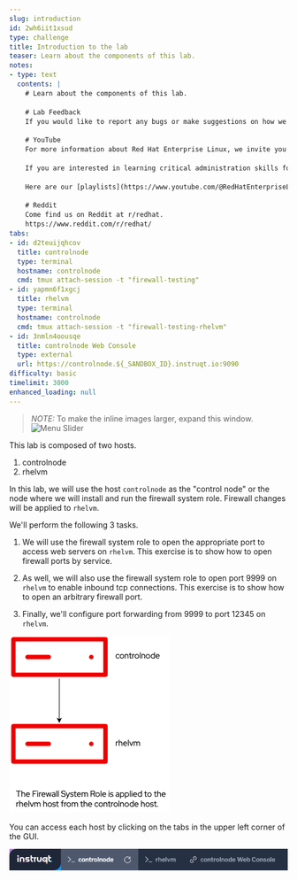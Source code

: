 ```yaml
---
slug: introduction
id: 2wh6iit1xsud
type: challenge
title: Introduction to the lab
teaser: Learn about the components of this lab.
notes:
- type: text
  contents: |
    # Learn about the components of this lab.

    # Lab Feedback
    If you would like to report any bugs or make suggestions on how we can improve our labs, [please leave us a message here](https://github.com/rhel-labs/instruqt/discussions/categories/general).

    # YouTube
    For more information about Red Hat Enterprise Linux, we invite you to view our [YouTube channel]([**red.ht/rhel-youtube**](https://red.ht/4etqJ1T)). [**red.ht/rhel-youtube**](https://red.ht/4etqJ1T)

    If you are interested in learning critical administration skills for Red Hat Enterprise Linux, you might be interested in our show [Into the Terminal](https://www.youtube.com/playlist?list=PLXJyD2dL4oqeX-C3MvsMUJuEzWM4vLK2C).

    Here are our [playlists](https://www.youtube.com/@RedHatEnterpriseLinux/playlists). You can find various playlists on topics such as product updates and Satellite configuration and administration.

    # Reddit
    Come find us on Reddit at r/redhat.
    https://www.reddit.com/r/redhat/
tabs:
- id: d2teuijqhcov
  title: controlnode
  type: terminal
  hostname: controlnode
  cmd: tmux attach-session -t "firewall-testing"
- id: yapmn6f1xgcj
  title: rhelvm
  type: terminal
  hostname: controlnode
  cmd: tmux attach-session -t "firewall-testing-rhelvm"
- id: 3nmln4oousqe
  title: controlnode Web Console
  type: external
  url: https://controlnode.${_SANDBOX_ID}.instruqt.io:9090
difficulty: basic
timelimit: 3000
enhanced_loading: null
---
```


> _NOTE:_ To make the inline images larger, expand this window. ![Menu Slider](../assets/slider.png)

This lab is composed of two hosts.

1. controlnode
2. rhelvm

In this lab, we will use the host `controlnode` as the "control node" or the node where we will install and run the firewall system role. Firewall changes will be applied to `rhelvm`.

We'll perform the following 3 tasks.

1. We will use the firewall system role to open the appropriate port to access web servers on `rhelvm`. This exercise is to show how to open firewall ports by service.

2. As well, we will also use the firewall system role to open port 9999 on `rhelvm` to enable inbound tcp connections. This exercise is to show how to open an arbitrary firewall port.

3. Finally, we'll configure port forwarding from 9999 to port 12345 on `rhelvm`.

![afterapplying](../assets/firewallsystemrolesoverview.png)

You can access each host by clicking on the tabs in the upper left corner of the GUI.

![tabs](../assets/instruqt-tab.png)
